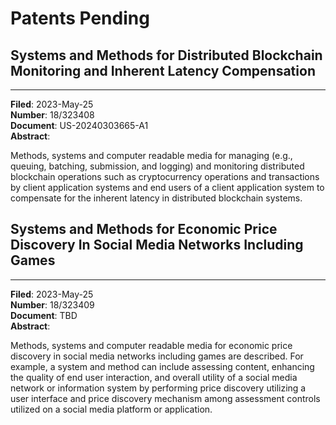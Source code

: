# Patents Pending

## Systems and Methods for Distributed Blockchain Monitoring and Inherent Latency Compensation

---

**Filed**: 2023-May-25\
**Number**: 18/323408\
**Document**: US-20240303665-A1\
**Abstract**:

Methods, systems and computer readable media for managing (e.g., queuing, batching, submission, and logging) and monitoring distributed blockchain operations such as cryptocurrency operations and transactions by client application systems and end users of a client application system to compensate for the inherent latency in distributed blockchain systems.

## Systems and Methods for Economic Price Discovery In Social Media Networks Including Games

---

**Filed**: 2023-May-25\
**Number**: 18/323409\
**Document**: TBD\
**Abstract**:

Methods, systems and computer readable media for economic price discovery in social media
networks including games are described. For example, a system and method can include
assessing content, enhancing the quality of end user interaction, and overall utility of a social
media network or information system by performing price discovery utilizing a user interface
and price discovery mechanism among assessment controls utilized on a social media platform
or application.
